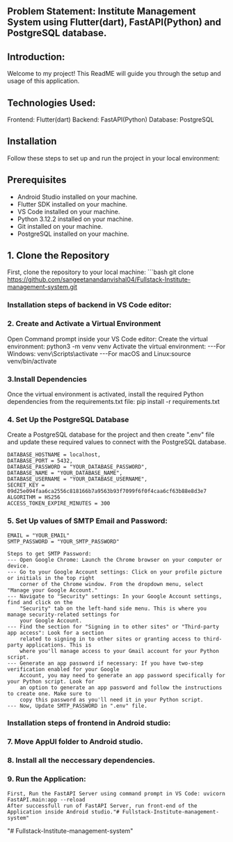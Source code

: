 ## Problem Statement: Institute Management System using Flutter(dart), FastAPI(Python) and PostgreSQL database.

## Introduction:
Welcome to my project! This ReadME will guide you through the setup and usage of this application.

## Technologies Used:
Frontend: Flutter(dart)
Backend: FastAPI(Python)
Database: PostgreSQL

## Installation
Follow these steps to set up and run the project in your local environment:

## Prerequisites
- Android Studio installed on your machine.
- Flutter SDK installed on your machine.
- VS Code installed on your machine.
- Python 3.12.2 installed on your machine.
- Git installed on your machine.
- PostgreSQL installed on your machine.

## 1. Clone the Repository
First, clone the repository to your local machine:
    ```bash
    git clone https://github.com/sangeetanandanvishal04/Fullstack-Institute-management-system.git

### Installation steps of backend in VS Code editor:
### 2. Create and Activate a Virtual Environment
Open Command prompt inside your VS Code editor:
Create the virtual environment: python3 -m venv venv
Activate the virtual environment: 
    ---For Windows: venv\Scripts\activate
    ---For macOS and Linux:source venv/bin/activate

### 3.Install Dependencies
Once the virtual environment is activated, install the required Python dependencies from 
the requirements.txt file:  pip install -r requirements.txt

### 4. Set Up the PostgreSQL Database
Create a PostgreSQL database for the project and then create ".env" file and update these 
required values to connect with the PostgreSQL database.

    DATABASE_HOSTNAME = localhost,
    DATABASE_PORT = 5432,
    DATABASE_PASSWORD = "YOUR_DATABASE_PASSWORD",
    DATABASE_NAME = "YOUR_DATABASE_NAME",
    DATABASE_USERNAME = "YOUR_DATABASE_USERNAME",
    SECRET_KEY = 09d25e094faa6ca2556c818166b7a9563b93f7099f6f0f4caa6cf63b88e8d3e7
    ALGORITHM = HS256
    ACCESS_TOKEN_EXPIRE_MINUTES = 300

### 5. Set Up values of SMTP Email and Password:
    EMAIL = "YOUR_EMAIL"
    SMTP_PASSWORD = "YOUR_SMTP_PASSWORD"

    Steps to get SMTP Password:
    --- Open Google Chrome: Launch the Chrome browser on your computer or device.
    --- Go to your Google Account settings: Click on your profile picture or initials in the top right 
        corner of the Chrome window. From the dropdown menu, select "Manage your Google Account."
    --- Navigate to "Security" settings: In your Google Account settings, find and click on the 
        "Security" tab on the left-hand side menu. This is where you manage security-related settings for 
        your Google Account.
    --- Find the section for "Signing in to other sites" or "Third-party app access": Look for a section 
        related to signing in to other sites or granting access to third-party applications. This is 
        where you'll manage access to your Gmail account for your Python script.
    --- Generate an app password if necessary: If you have two-step verification enabled for your Google 
        Account, you may need to generate an app password specifically for your Python script. Look for 
        an option to generate an app password and follow the instructions to create one. Make sure to 
        copy this password as you'll need it in your Python script.
    --- Now, Update SMTP_PASSWORD in ".env" file.

### Installation steps of frontend in Android studio:
### 7. Move AppUI folder to Android studio.

### 8. Install all the neccessary dependencies.

### 9. Run the Application:
    First, Run the FastAPI Server using command prompt in VS Code: uvicorn FastAPI.main:app --reload
    After successfull run of FastAPI Server, run front-end of the Application inside Android studio."# Fullstack-Institute-management-system" 
"# Fullstack-Institute-management-system" 
